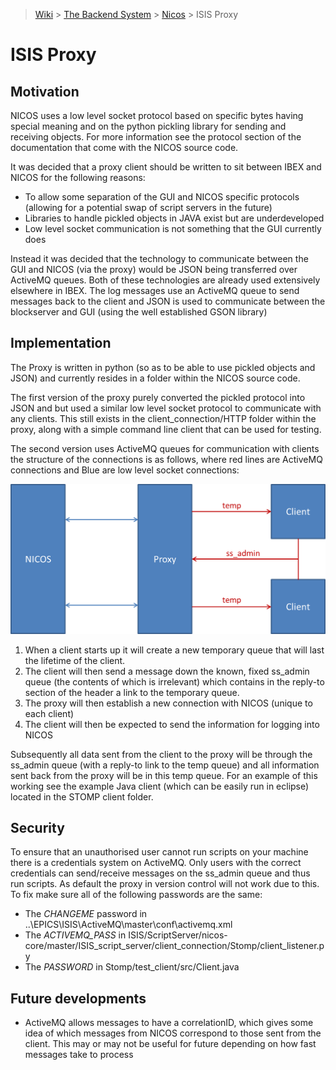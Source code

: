 > [Wiki](Home) > [The Backend System](The-Backend-System) > [Nicos](Nicos) > ISIS Proxy

# ISIS Proxy

## Motivation

NICOS uses a low level socket protocol based on specific bytes having special meaning and on the python pickling library for sending and receiving objects. For more information see the protocol section of the documentation that come with the NICOS source code.

It was decided that a proxy client should be written to sit between IBEX and NICOS for the following reasons:
* To allow some separation of the GUI and NICOS specific protocols (allowing for a potential swap of script servers in the future)
* Libraries to handle pickled objects in JAVA exist but are underdeveloped
* Low level socket communication is not something that the GUI currently does

Instead it was decided that the technology to communicate between the GUI and NICOS (via the proxy) would be JSON being transferred over ActiveMQ queues. Both of these technologies are already used extensively elsewhere in IBEX. The log messages use an ActiveMQ queue to send messages back to the client and JSON is used to communicate between the blockserver and GUI (using the well established GSON library)

## Implementation

The Proxy is written in python (so as to be able to use pickled objects and JSON) and currently resides in a folder within the NICOS source code. 

The first version of the proxy purely converted the pickled protocol into JSON and but used a similar low level socket protocol to communicate with any clients. This still exists in the client_connection/HTTP folder within the proxy, along with a simple command line client that can be used for testing.

The second version uses ActiveMQ queues for communication with clients the structure of the connections is as follows, where red lines are ActiveMQ connections and Blue are low level socket connections:

![NICOS Proxy Design](backend_system/NICOS/ProxyDesign.png)

1. When a client starts up it will create a new temporary queue that will last the lifetime of the client.
2. The client will then send a message down the known, fixed ss_admin queue (the contents of which is irrelevant) which contains in the reply-to section of the header a link to the temporary queue.
3. The proxy will then establish a new connection with NICOS (unique to each client)
4. The client will then be expected to send the information for logging into NICOS

Subsequently all data sent from the client to the proxy will be through the ss_admin queue (with a reply-to link to the temp queue) and all information sent back from the proxy will be in this temp queue. For an example of this working see the example Java client (which can be easily run in eclipse) located in the STOMP client folder. 

## Security

To ensure that an unauthorised user cannot run scripts on your machine there is a credentials system on ActiveMQ. Only users with the correct credentials can send/receive messages on the ss_admin queue and thus run scripts. As default the proxy in version control will not work due to this. To fix make sure all of the following passwords are the same:
* The _CHANGEME_ password in ..\EPICS\ISIS\ActiveMQ\master\conf\activemq.xml
* The _ACTIVEMQ\_PASS_ in ISIS/ScriptServer/nicos-core/master/ISIS\_script\_server/client\_connection/Stomp/client\_listener.py
* The _PASSWORD_ in Stomp/test\_client/src/Client.java

## Future developments

* ActiveMQ allows messages to have a correlationID, which gives some idea of which messages from NICOS correspond to those sent from the client. This may or may not be useful for future depending on how fast messages take to process
